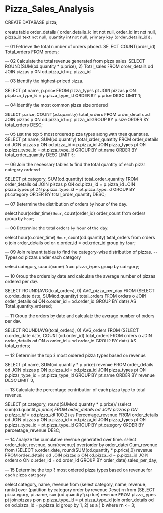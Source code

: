 # Pizza_Sales_Analysis

CREATE DATABASE pizza;

create table order_details (
order_details_id int not null,
order_id int not null,
pizza_id text not null,
quantity int not null,
primary key (order_details_id));

-- 01 Retrieve the total number of orders placed.
SELECT 
    COUNT(order_id) Total_orders
FROM
    orders;

-- 02 Calculate the total revenue generated from pizza sales.
SELECT 
    ROUND(SUM(od.quantity * p.price), 2) Total_sales
FROM
    order_details od
        JOIN
    pizzas p ON od.pizza_id = p.pizza_id;
    
-- 03 Identify the highest-priced pizza.

SELECT 
    pt.name, p.price
FROM
    pizza_types pt
        JOIN
    pizzas p ON pt.pizza_type_id = p.pizza_type_id
ORDER BY p.price DESC
LIMIT 1;

-- 04 Identify the most common pizza size ordered

SELECT 
    p.size, COUNT(od.quantity) total_orders
FROM
    order_details od
        JOIN
    pizzas p ON od.pizza_id = p.pizza_id
GROUP BY p.size
ORDER BY total_orders DESC;

-- 05 List the top 5 most ordered pizza types along with their quantities.
SELECT 
    pt.name, SUM(od.quantity) total_order_quantity
FROM
    order_details od
        JOIN
    pizzas p ON od.pizza_id = p.pizza_id
        JOIN
    pizza_types pt ON p.pizza_type_id = pt.pizza_type_id
GROUP BY pt.name
ORDER BY total_order_quantity DESC
LIMIT 5;

-- 06 Join the necessary tables to find the total quantity of each pizza category ordered.

SELECT 
    pt.category, SUM(od.quantity) total_order_quantity
FROM
    order_details od
        JOIN
    pizzas p ON od.pizza_id = p.pizza_id
        JOIN
    pizza_types pt ON p.pizza_type_id = pt.pizza_type_id
GROUP BY pt.category
ORDER BY total_order_quantity DESC;

-- 07 Determine the distribution of orders by hour of the day.

select hour(order_time) `Hour`, count(order_id) order_count
from orders 
group by `hour`;

-- 08 Determine the total orders by hour of the day.

select hour(o.order_time) `Hour`, count(od.quantity) total_orders
from orders o
join order_details od
on o.order_id = od.order_id
group by `hour`;

-- 09 Join relevant tables to find the category-wise distribution of pizzas.
-- Types od pizzas under each category

select category, count(name) 
from pizza_types
group by category;

-- 10 Group the orders by date and calculate the average number of pizzas ordered per day.

SELECT 
    ROUND(AVG(total_orders), 0) AVG_pizza_per_day
FROM
    (SELECT 
        o.order_date date, SUM(od.quantity) total_orders
    FROM
        orders o
    JOIN order_details od ON o.order_id = od.order_id
    GROUP BY date) AS Total_quantity_ordered;

-- 11 Group the orders by date and calculate the average number of orders per day.

SELECT 
    ROUND(AVG(total_orders), 0) AVG_orders
FROM
    (SELECT 
        o.order_date date, COUNT(od.order_id) total_orders
    FROM
        orders o
    JOIN order_details od ON o.order_id = od.order_id
    GROUP BY date) AS total_orders;
    
-- 12 Determine the top 3 most ordered pizza types based on revenue.

SELECT 
    pt.name, SUM(od.quantity * p.price) revenue
FROM
    order_details od
        JOIN
    pizzas p ON p.pizza_id = od.pizza_id
        JOIN
    pizza_types pt ON p.pizza_type_id = pt.pizza_type_id
GROUP BY pt.name
ORDER BY revenue DESC
LIMIT 3;

-- 13 Calculate the percentage contribution of each pizza type to total revenue.

SELECT 
    pt.category, round(SUM(od.quantity * p.price)/ (select sum(od.quantity*p.price)
    FROM
    order_details od
        JOIN
    pizzas p ON p.pizza_id = od.pizza_id)* 100,2) as Percentage_revenue
FROM
    order_details od
        JOIN
    pizzas p ON p.pizza_id = od.pizza_id
        JOIN
    pizza_types pt ON p.pizza_type_id = pt.pizza_type_id
GROUP BY pt.category
ORDER BY percentage_revenue DESC;

-- 14 Analyze the cumulative revenue generated over time.
select order_date, revenue,
sum(revenue) over(order by order_date) Cum_revenue
from
(SELECT 
    o.order_date, round(SUM(od.quantity * p.price),0) revenue
FROM
    order_details od
        JOIN
    pizzas p ON od.pizza_id = p.pizza_id
        JOIN
    orders o ON o.order_id = od.order_id
GROUP BY order_date) sales_per_day;

-- 15 Determine the top 3 most ordered pizza types based on revenue for each pizza category

select category, name, revenue
from
(select category, name, revenue,
rank() over (partition by category order by revenue Desc) rn
from 
(SELECT pt.category, pt.name, sum(od.quantity*p.price) revenue
FROM pizza_types pt
join pizzas p
on p.pizza_type_id = pt.pizza_type_id
join order_details od
on od.pizza_id = p.pizza_id 
group by 1, 2) as a ) b
where rn <= 3;
    
